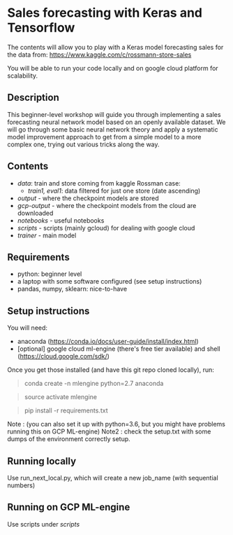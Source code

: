 # Sales forecasting with Keras and Tensorflow

The contents will allow you to play with a Keras model forecasting sales for the data from: https://www.kaggle.com/c/rossmann-store-sales 

You will be able to run your code locally and on google cloud platform for scalability.

## Description

This beginner-level workshop will guide you through implementing a sales forecasting neural network model based on an openly available dataset. We will go through some basic neural network theory and apply a systematic model improvement approach to get from a simple model to a more complex one, trying out various tricks along the way.

## Contents
- *data*: train and store coming from kaggle Rossman case: 
  - *train1, eval1*: data filtered for just one store (date ascending)
- *output* - where the checkpoint models are stored
- *gcp-output* - where the checkpoint models from the cloud are downloaded
- *notebooks* - useful notebooks
- *scripts* - scripts (mainly gcloud) for dealing with google cloud
- *trainer* - main model

## Requirements

- python: beginner level
- a laptop with some software configured (see setup instructions)
- pandas, numpy, sklearn: nice-to-have

## Setup instructions

You will need: 

- anaconda (https://conda.io/docs/user-guide/install/index.html)
- [optional] google cloud ml-engine (there's free tier available) and shell (https://cloud.google.com/sdk/)

Once you get those installed (and have this git repo cloned locally), run:

> conda create -n mlengine python=2.7 anaconda

> source activate mlengine

> pip install -r requirements.txt

Note  : (you can also set it up with python=3.6, but you might have problems running this on GCP ML-engine)
Note2 : check the setup.txt with some dumps of the environment correctly setup.

## Running locally
Use run_next_local.py, which will create a new job_name (with sequential numbers)

## Running on GCP ML-engine
Use scripts under *scripts*
